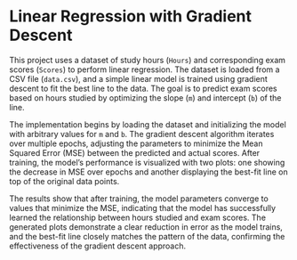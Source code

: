 # Linear Regression with Gradient Descent

This project uses a dataset of study hours (`Hours`) and corresponding exam scores (`Scores`) to perform linear regression. The dataset is loaded from a CSV file (`data.csv`), and a simple linear model is trained using gradient descent to fit the best line to the data. The goal is to predict exam scores based on hours studied by optimizing the slope (`m`) and intercept (`b`) of the line.

The implementation begins by loading the dataset and initializing the model with arbitrary values for `m` and `b`. The gradient descent algorithm iterates over multiple epochs, adjusting the parameters to minimize the Mean Squared Error (MSE) between the predicted and actual scores. After training, the model’s performance is visualized with two plots: one showing the decrease in MSE over epochs and another displaying the best-fit line on top of the original data points.

The results show that after training, the model parameters converge to values that minimize the MSE, indicating that the model has successfully learned the relationship between hours studied and exam scores. The generated plots demonstrate a clear reduction in error as the model trains, and the best-fit line closely matches the pattern of the data, confirming the effectiveness of the gradient descent approach.
